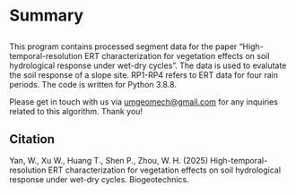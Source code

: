 # Summary

## 
This program contains processed segment data for the paper “High-temporal-resolution ERT characterization for vegetation effects on soil hydrological response under wet-dry cycles”. The data is used to evalutate the soil response of a slope site. RP1-RP4 refers to ERT data for four rain periods. The code is written for Python 3.8.8. 

Please get in touch with us via umgeomech@gmail.com for any inquiries related to this algorithm. Thank you!

## Citation
Yan, W., Xu W., Huang T., Shen P., Zhou, W. H. (2025) High-temporal-resolution ERT characterization for vegetation effects on soil hydrological response under wet-dry cycles. Biogeotechnics.
